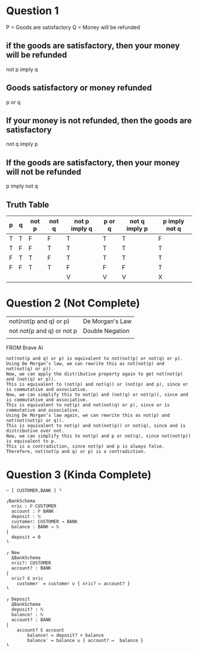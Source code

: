 # Question 1
P = Goods are satisfactory
Q = Money will be refunded

## if the goods are satisfactory, then your money will be refunded
not p imply q
## Goods satisfactory or money refunded
p or q
## If your money is not refunded, then the goods are satisfactory
not q imply p
## If the goods are satisfactory, then your money will not be refunded
p imply not q

## Truth Table
|p|q|not p|not q|not p imply q|p or q|not q imply p|p imply not q|
|-----|-----|-----|-----|-----|-----|-----|-----|
|T|T|F|F|T|T|T|F|
|T|F|F|T|T|T|T|T|
|F|T|T|F|T|T|T|T|
|F|F|T|T|F|F|F|T|
|||||V|V|V|X|

# Question 2 (Not Complete)
|||
|---|---|
|not(not(p and q) or p) |De Morgan's Law|
|not not(p and q) or not p|Double Negation|
|||
FROM Brave AI
```
not(not(p and q) or p) is equivalent to not(not(p) or not(q) or p).
Using De Morgan’s law, we can rewrite this as not(not(p) and not(not(q) or p)).
Now, we can apply the distributive property again to get not(not(p) and (not(q) or p)).
This is equivalent to (not(p) and not(q)) or (not(p) and p), since or is commutative and associative.
Now, we can simplify this to not(p) and (not(q) or not(p)), since and is commutative and associative.
This is equivalent to not(p) and not(not(q) or p), since or is commutative and associative.
Using De Morgan’s law again, we can rewrite this as not(p) and not(not(not(p) or q)).
This is equivalent to not(p) and not(not(p)) or not(q), since and is distributive over not.
Now, we can simplify this to not(p) and p or not(q), since not(not(p)) is equivalent to p.
This is a contradiction, since not(p) and p is always false.
Therefore, not(not(p and q) or p) is a contradiction.
```
# Question 3 (Kinda Complete)
```
─ [ CUSTOMER,BANK ] └

┌BankSchema
  nric : ℙ CUSTOMER
  account : ℙ BANK
  deposit : ℕ
  customer: CUSTOMER → BANK
  balance : BANK → ℕ
|
  deposit = 0
└

┌ New
  ΔBankSchema
  nric?: CUSTOMER
  account? : BANK
|
  nric? ∈ nric
  	customer′ = customer ∪ { nric? ↦ account? }
└

┌ Deposit
  ΔBankSchema
  deposit? : ℕ
  balance! : ℕ
  account? : BANK
|
	account? ∈ account
		balance! = deposit? + balance
  		balance′ = balance ∪ { account? ↦  balance }
└
```
